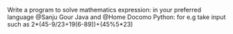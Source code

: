 Write a program to solve mathematics expression: in your preferred language @Sanju Gour Java and @Home Docomo Python: for e.g take input such as  2*(45-9/23+19(6-89))+(45%5*23)